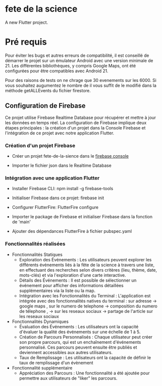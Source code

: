 # fete de la science

A new Flutter project.

# Pré requis 
Pour éviter les bugs et autres erreurs de compatibilité, il est conseillé de démarrer le projet sur un émulateur Android avec une version minimale de 21. Les différentes bibliothèques, y compris Google Maps, ont été configurées pour être compatibles avec Android 21.

Pour des raisons de tests on ne chrage que 30 evenements sur les 6000. Si vous souhaitez augumentez le nombre de il vous suffit de le modifié dans la méthode getALLEvents du fichier firestore.


## Configuration de Firebase

Ce projet utilise Firebase Realtime Database pour récupérer et mettre à jour les données en temps réel. La configuration de Firebase implique deux étapes principales : la création d'un projet dans la Console Firebase et l'intégration de ce projet avec notre application Flutter.

### Création d'un projet Firebase

- Créer un projet fete-de-la-sience dans le [firebase console](https://console.firebase.google.com/u/0/project/fete-de-la-sience/database/fete-de-la-sience-default-rtdb/data)

- Importer le fichier json dans le Realtime Database

### Intégration avec une application Flutter

- Installer Firebase CLI: npm install -g firebase-tools

- Initialiser Firebase dans ce projet: firebase init

- Configurer FlutterFire: FlutterFire configure 

- Importer le package de Firebase et initialiser Firebase dans la fonction de 'main' 

- Ajouter des dépendances FlutterFire à fichier pubspec.yaml

### Fonctionnalités réalisées

* Fonctionnalités Statiques 
    - Exploration des Événements : Les utilisateurs peuvent explorer les différents événements liés à la fête de la science à travers une liste, en effectuant des recherches selon divers critères (lieu, thème, date, mots-clés) et via l'exploration d'une carte interactive.
    - Détails des Événements : Il est possible de sélectionner un événement pour afficher des informations détaillées supplémentaires via la liste ou la map.
    - Intégration avec les Fonctionnalités du Terminal : L'application est intégrée avec des fonctionnalités natives du terminal : sur adresse -> google maps , sur le numero de telephone -> composition du numero de télephone , -> sur les reseaux sociaux -> partage de l'article sur les reseaux sociaux 
 * Fonctionnalités Dynamiques 
    - Évaluation des Événements : Les utilisateurs ont la capacité d'évaluer la qualité des événements sur une échelle de 1 à 5. 
    - Création de Parcours Personnalisés : Chaque utilisateur peut créer son propre parcours, qui est un enchaînement d'événements personnalisé. Ces parcours peuvent ensuite être publiés et deviennent accessibles aux autres utilisateurs. 
    - Taux de Remplissage : Les utilisateurs ont la capacité  de définir le taux de remplissage d'un évènement
* Fonctionnalité supplémentaire 
    - Appréciation des Parcours : Une fonctionnalité a été ajoutée pour permettre aux utilisateurs de "liker" les parcours.
